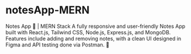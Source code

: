 # notesApp-MERN
Notes App 📝 | MERN Stack A fully responsive and user-friendly Notes App built with React.js, Tailwind CSS, Node.js, Express.js, and MongoDB. Features include adding and removing notes, with a clean UI designed in Figma and API testing done via Postman. 🚀
